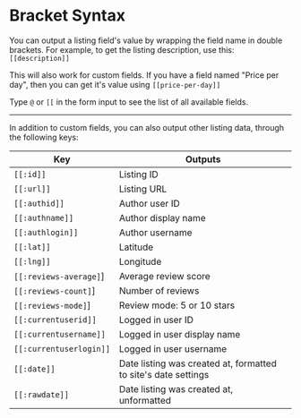 # Bracket Syntax

You can output a listing field's value by wrapping the field name in double brackets. For example, to get the listing description, use this: `[[description]]`

This will also work for custom fields. If you have a field named "Price per day", then you can get it's value using `[[price-per-day]]`

Type `@` or `[[` in the form input to see the list of all available fields.

---

In addition to custom fields, you can also output other listing data, through the following keys:

| Key                           | Outputs                                                        |
| ----------------------------- | -------------------------------------------------------------- |
| `[[:id]]`                     | Listing ID                                                     |
| `[[:url]]`                    | Listing URL                                                    |
| `[[:authid]]`                 | Author user ID                                                 |
| `[[:authname]]`               | Author display name                                            |
| `[[:authlogin]]`              | Author username                                                |
| `[[:lat]]`                    | Latitude                                                       |
| `[[:lng]]`                    | Longitude                                                      |
| `[[:reviews-average]`]        | Average review score                                           |
| `[[:reviews-count]`]          | Number of reviews                                              |
| `[[:reviews-mode]`]           | Review mode: 5 or 10 stars                                     |
| `[[:currentuserid]]`          | Logged in user ID                                              |
| `[[:currentusername]]`        | Logged in user display name                                    |
| `[[:currentuserlogin]]`       | Logged in user username                                        |
| `[[:date]]`                   | Date listing was created at, formatted to site's date settings |
| `[[:rawdate]]`                | Date listing was created at, unformatted                       |